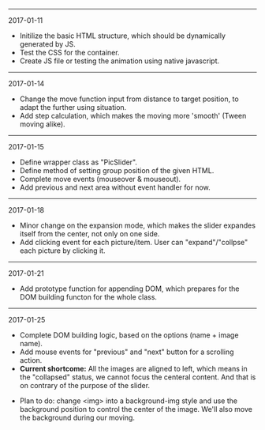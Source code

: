 *****************************************************************
2017-01-11
* Initilize the basic HTML structure, which should be dynamically generated by JS.
* Test the CSS for the container.
* Create JS file or testing the animation using native javascript.

*****************************************************************

2017-01-14
* Change the move function input from distance to target position, to adapt the further using situation.
* Add step calculation, which makes the moving more 'smooth' (Tween moving alike).

*****************************************************************

2017-01-15
* Define wrapper class as "PicSlider".
* Define method of setting group position of the given HTML.
* Complete move events (mouseover & mouseout).
* Add previous and next area without event handler for now.

*****************************************************************

2017-01-18
* Minor change on the expansion mode, which makes the slider expandes itself from the center, not only on one side.
* Add clicking event for each picture/item. User can "expand"/"collpse" each picture by clicking it.

******************************************************************

2017-01-21
* Add prototype function for appending DOM, which prepares for the DOM building functon for the whole class.

*****************************************************************

2017-01-25
* Complete DOM building logic, based on the options (name + image name).
* Add mouse events for "previous" and "next" button for a scrolling action.
* **Current shortcome:** All the images are aligned to left, which means in the "collapsed" status, we cannot focus the centeral content. And that is on contrary of the purpose of the slider.
- Plan to do: change \<img\> into a background-img style and use the background position to control the center of the image. We'll also move the background during our moving.